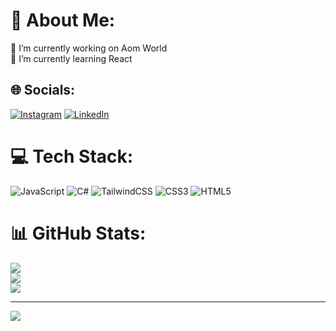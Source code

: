 # 💫 About Me:
🔭 I’m currently working on Aom World<br>🌱 I’m currently learning React<br>


## 🌐 Socials:
[![Instagram](https://img.shields.io/badge/Instagram-%23E4405F.svg?logo=Instagram&logoColor=white)](https://instagram.com/leokhani99) [![LinkedIn](https://img.shields.io/badge/LinkedIn-%230077B5.svg?logo=linkedin&logoColor=white)](https://linkedin.com/in/leokhani) 

# 💻 Tech Stack:
![JavaScript](https://img.shields.io/badge/javascript-%23323330.svg?style=for-the-badge&logo=javascript&logoColor=%23F7DF1E) ![C#](https://img.shields.io/badge/c%23-%23239120.svg?style=for-the-badge&logo=csharp&logoColor=white) ![TailwindCSS](https://img.shields.io/badge/tailwindcss-%2338B2AC.svg?style=for-the-badge&logo=tailwind-css&logoColor=white) ![CSS3](https://img.shields.io/badge/css3-%231572B6.svg?style=for-the-badge&logo=css3&logoColor=white) ![HTML5](https://img.shields.io/badge/html5-%23E34F26.svg?style=for-the-badge&logo=html5&logoColor=white)
# 📊 GitHub Stats:
![](https://github-readme-stats.vercel.app/api?username=mrnibo&theme=dark&hide_border=false&include_all_commits=false&count_private=false)<br/>
![](https://github-readme-streak-stats.herokuapp.com/?user=mrnibo&theme=dark&hide_border=false)<br/>
![](https://github-readme-stats.vercel.app/api/top-langs/?username=mrnibo&theme=dark&hide_border=false&include_all_commits=false&count_private=false&layout=compact)

---
[![](https://visitcount.itsvg.in/api?id=mrnibo&icon=0&color=0)](https://visitcount.itsvg.in)

<!-- Proudly created with GPRM ( https://gprm.itsvg.in ) -->
